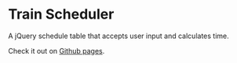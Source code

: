 # Train Scheduler

A jQuery schedule table that accepts user input and calculates time.

Check it out on [Github pages](https://llcook.github.io/train-times/).
